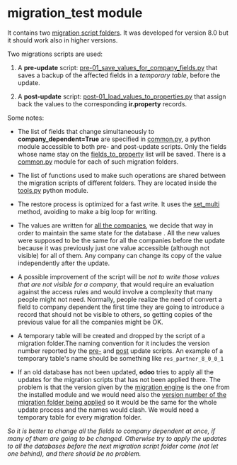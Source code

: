 # migration_test module

It contains two [migration script folders](https://github.com/yucer/odoo-examples/tree/8.0_company_dependent_mig/migration_test/migrations). It was developed for version 8.0 but it should work also in higher versions.

Two migrations scripts are used:

1. A **pre-update** script: [pre-01_save_values_for_company_fields.py](https://github.com/yucer/odoo-examples/blob/8.0_company_dependent_mig/migration_test/migrations/8.0.0.2/pre-01_save_values_for_company_fields.py) that saves a backup of the affected fields in a _temporary table_, before the update.

2. A **post-update** script: [post-01_load_values_to_properties.py](https://github.com/yucer/odoo-examples/blob/8.0_company_dependent_mig/migration_test/migrations/8.0.0.2/post-01_load_values_to_properties.py) that assign back the values to the corresponding **ir.property** records.

Some notes:

- The list of fields that change simultaneously to **company_dependent=True** are specified in  [common.py](https://github.com/yucer/odoo-examples/blob/8.0_company_dependent_mig/migration_test/migrations/8.0.0.2/common.py), a python module accessible to both pre- and post-update scripts.  Only the fields whose name stay on the [fields_to_property](https://github.com/yucer/odoo-examples/blob/8.0_company_dependent_mig/migration_test/migrations/8.0.0.2/common.py#L5) list will be saved. There is a [common.py](https://github.com/yucer/odoo-examples/blob/8.0_company_dependent_mig/migration_test/migrations/8.0.0.2/common.py) module for each of such migration folders.

- The list of functions used to make such operations are shared between the migration scripts of different folders. They are located inside the [tools.py](https://github.com/yucer/odoo-examples/blob/8.0_company_dependent_mig/migration_test/migrations/tools.py) python module.

- The restore process is optimized for a fast write. It uses the [set_multi](https://github.com/yucer/odoo-examples/blob/8.0_company_dependent_mig/migration_test/migrations/tools.py#L140) method, avoiding to make a big loop for writing.

- The values are written for [all the companies](https://github.com/yucer/odoo-examples/blob/8.0_company_dependent_mig/migration_test/migrations/tools.py#L135), we decide that way in order to maintain the same state for the database . All the new values were supposed to be the same for all the companies before the update because it was previously just one value accessible (although not visible) for all of them. Any company can change its copy of the value independently after the update.

- A possible improvement of the script will be _not to write those values that are not visible for a company_, that would require an evaluation against the access rules and would involve a complexity that many people might not need. Normally, people realize the need of convert a field to company dependent the first time they are going to introduce a record that should not be visible to others, so getting copies of the previous value for all the companies might be OK.

- A temporary table will be created and dropped by the script of a migration folder.The naming convention for it includes the version number reported by the [pre-](https://github.com/yucer/odoo-examples/blob/8.0_company_dependent_mig/migration_test/migrations/8.0.0.2/pre-01_save_values_for_company_fields.py#L18) and [post](https://github.com/yucer/odoo-examples/blob/8.0_company_dependent_mig/migration_test/migrations/8.0.0.2/post-01_load_values_to_properties.py#L17) update scripts. An example of a  temporary table's name should be something like `res_partner_8_0_0_1`

- If an old database has not been updated, **odoo** tries to apply all the updates for the migration scripts that has not been applied there. The problem is that the version given by the [migration engine](https://github.com/odoo/odoo/blob/fc2e80cb4bcc450762c7ac5cb82a3e2d88062b38/odoo/modules/migration.py#L152) is the one from the installed module and we would need also the [version number of the migration folder being applied](https://github.com/odoo/odoo/blob/fc2e80cb4bcc450762c7ac5cb82a3e2d88062b38/odoo/modules/migration.py#L121) so it would be the same for the whole update process and the names would clash. We would need a temporary table for every migration folder.

_So it is better to change all the fields to company dependent at once, if many of them are going to be changed. Otherwise try to apply the updates to all the databases before the next migration script folder come (not let one behind), and there should be no problem._

